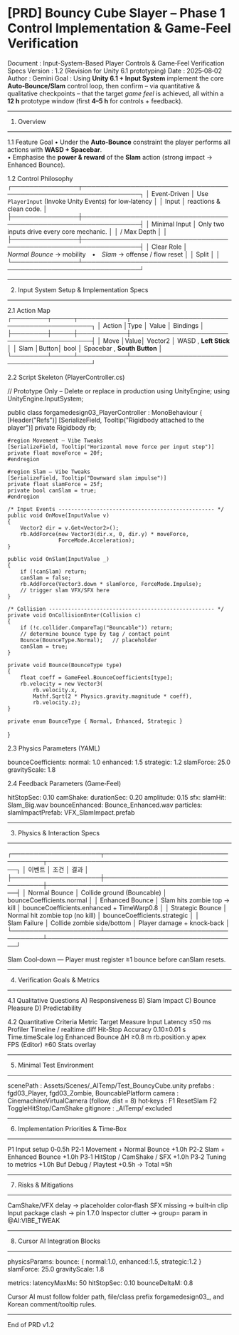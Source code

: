 
[PRD] Bouncy Cube Slayer – Phase 1 Control Implementation & Game‑Feel Verification
=================================================================================

Document : Input-System-Based Player Controls & Game‑Feel Verification Specs
Version  : 1.2 (Revision for Unity 6.1 prototyping)
Date     : 2025‑08‑02
Author   : Gemini
Goal     : Using **Unity 6.1 + Input System** implement the core **Auto‑Bounce/Slam** control loop, then confirm – via quantitative & qualitative checkpoints – that the target *game feel* is achieved, all within a **12 h** prototype window (first **4–5 h** for controls + feedback).

---------------------------------------------------------------------
1. Overview
---------------------------------------------------------------------

1.1 Feature Goal
• Under the **Auto‑Bounce** constraint the player performs all actions with **WASD + Spacebar**.  
• Emphasise the **power & reward** of the **Slam** action (strong impact → Enhanced Bounce).

1.2 Control Philosophy
┌───────────────┬───────────────────────────────────────────────────────────────┐
│ Event‑Driven  │ Use `PlayerInput` (Invoke Unity Events) for low‑latency       │
│ Input         │ reactions & clean code.                                       │
├───────────────┼───────────────────────────────────────────────────────────────┤
│ Minimal Input │ Only two inputs drive every core mechanic.                    │
│ / Max Depth   │                                                               │
├───────────────┼───────────────────────────────────────────────────────────────┤
│ Clear Role    │ *Normal Bounce* → mobility • *Slam* → offense / flow reset    │
│ Split         │                                                               │
└───────────────┴───────────────────────────────────────────────────────────────┘

---------------------------------------------------------------------
2. Input System Setup & Implementation Specs
---------------------------------------------------------------------

2.1 Action Map
┌────────┬─────┬───────────┬─────────────────────────────────────────┐
│ Action │Type │ Value     │ Bindings                                │
├────────┼─────┼───────────┼─────────────────────────────────────────┤
│ Move   │Value│ Vector2   │ WASD , **Left Stick**                   │
│ Slam   │Button│ bool     │ Spacebar , **South Button**             │
└────────┴─────┴───────────┴─────────────────────────────────────────┘

2.2 Script Skeleton (PlayerController.cs)

// Prototype Only – Delete or replace in production
using UnityEngine;
using UnityEngine.InputSystem;

public class forgamedesign03_PlayerController : MonoBehaviour
{
    [Header("Refs")]
    [SerializeField, Tooltip("Rigidbody attached to the player")]
    private Rigidbody rb;

    #region Movement — Vibe Tweaks
    [SerializeField, Tooltip("Horizontal move force per input step")]
    private float moveForce = 20f;
    #endregion

    #region Slam — Vibe Tweaks
    [SerializeField, Tooltip("Downward slam impulse")]
    private float slamForce = 25f;
    private bool canSlam = true;
    #endregion

    /* Input Events ------------------------------------------------- */
    public void OnMove(InputValue v)
    {
        Vector2 dir = v.Get<Vector2>();
        rb.AddForce(new Vector3(dir.x, 0, dir.y) * moveForce,
                    ForceMode.Acceleration);
    }

    public void OnSlam(InputValue _)
    {
        if (!canSlam) return;
        canSlam = false;
        rb.AddForce(Vector3.down * slamForce, ForceMode.Impulse);
        // trigger slam VFX/SFX here
    }

    /* Collision ---------------------------------------------------- */
    private void OnCollisionEnter(Collision c)
    {
        if (!c.collider.CompareTag("Bouncable")) return;
        // determine bounce type by tag / contact point
        Bounce(BounceType.Normal);   // placeholder
        canSlam = true;
    }

    private void Bounce(BounceType type)
    {
        float coeff = GameFeel.BounceCoefficients[type];
        rb.velocity = new Vector3(
            rb.velocity.x,
            Mathf.Sqrt(2 * Physics.gravity.magnitude * coeff),
            rb.velocity.z);
    }

    private enum BounceType { Normal, Enhanced, Strategic }
}

2.3 Physics Parameters (YAML)

bounceCoefficients:
  normal:    1.0
  enhanced:  1.5
  strategic: 1.2
slamForce:   25.0
gravityScale: 1.8

2.4 Feedback Parameters (Game‑Feel)

hitStopSec:           0.10
camShake:
  durationSec:        0.20
  amplitude:          0.15
sfx:
  slamHit:            Slam_Big.wav
  bounceEnhanced:     Bounce_Enhanced.wav
particles:
  slamImpactPrefab:   VFX_SlamImpact.prefab

---------------------------------------------------------------------
3. Physics & Interaction Specs
---------------------------------------------------------------------

┌────────────────────┬────────────────────────────────────┬───────────────────────────────────────────┐
│ 이벤트              │ 조건                               │ 결과                                      │
├────────────────────┼────────────────────────────────────┼───────────────────────────────────────────┤
│ Normal Bounce      │ Collide ground (Bouncable)         │ bounceCoefficients.normal                 │
│ Enhanced Bounce    │ Slam hits zombie top → kill        │ bounceCoefficients.enhanced + TimeWarp0.8 │
│ Strategic Bounce   │ Normal hit zombie top (no kill)    │ bounceCoefficients.strategic              │
│ Slam Failure       │ Collide zombie side/bottom         │ Player damage + knock‑back                │
└────────────────────┴────────────────────────────────────┴───────────────────────────────────────────┘

Slam Cool‑down — Player must register ≥1 bounce before canSlam resets.

---------------------------------------------------------------------
4. Verification Goals & Metrics
---------------------------------------------------------------------

4.1 Qualitative Questions
A) Responsiveness  B) Slam Impact  C) Bounce Pleasure  D) Predictability

4.2 Quantitative Criteria
Metric                Target           Measure
Input Latency         ≤50 ms           Profiler Timeline / realtime diff
Hit‑Stop Accuracy     0.10±0.01 s      Time.timeScale log
Enhanced Bounce ΔH    ≥0.8 m           rb.position.y apex
FPS (Editor)          ≥60              Stats overlay

---------------------------------------------------------------------
5. Minimal Test Environment
---------------------------------------------------------------------

scenePath : Assets/Scenes/_AITemp/Test_BouncyCube.unity
prefabs   : fgd03_Player, fgd03_Zombie, BouncablePlatform
camera    : CinemachineVirtualCamera (follow, dist = 8)
hot‑keys  : F1 ResetSlam  F2 ToggleHitStop/CamShake
gitignore : _AITemp/ excluded

---------------------------------------------------------------------
6. Implementation Priorities & Time‑Box
---------------------------------------------------------------------

P1   Input setup                         0‑0.5h
P2‑1 Movement + Normal Bounce           +1.0h
P2‑2 Slam + Enhanced Bounce             +1.0h
P3‑1 HitStop / CamShake / SFX           +1.0h
P3‑2 Tuning to metrics                  +1.0h
Buf  Debug / Playtest                   +0.5h      → Total ≈5h

---------------------------------------------------------------------
7. Risks & Mitigations
---------------------------------------------------------------------

CamShake/VFX delay → placeholder color‑flash
SFX missing → built‑in clip
Input package clash → pin 1.7.0
Inspector clutter → group= param in @AI:VIBE_TWEAK

---------------------------------------------------------------------
8. Cursor AI Integration Blocks
---------------------------------------------------------------------

physicsParams:
  bounce: { normal:1.0, enhanced:1.5, strategic:1.2 }
  slamForce: 25.0
  gravityScale: 1.8

metrics:
  latencyMaxMs: 50
  hitStopSec:   0.10
  bounceDeltaM: 0.8

Cursor AI must follow folder path, file/class prefix forgamedesign03_, and Korean comment/tooltip rules.

---------------------------------------------------------------------
End of PRD v1.2